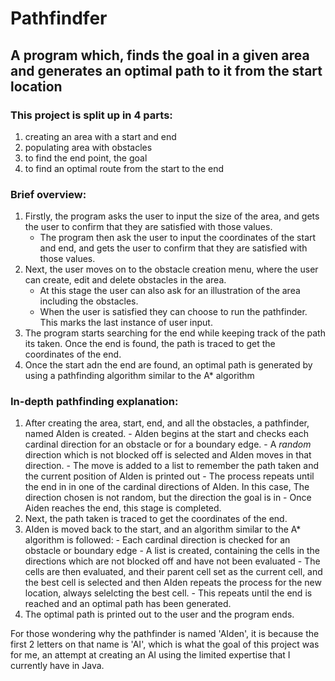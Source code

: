 # Pathfindfer
## A program which, finds the goal in a given area and generates an optimal path to it from the start location

### This project is split up in 4 parts:

  1. creating an area with a start and end
  1. populating area with obstacles
  1. to find the end point, the goal
  1. to find an optimal route from the start to the end


### Brief overview:

  1. Firstly, the program asks the user to input the size of the area, and gets the user to confirm that they are satisfied with those values.
     - The program then ask the user to input the coordinates of the start and end, and gets the user to confirm that they are satisfied with those values.
  1. Next, the user moves on to the obstacle creation menu, where the user can create, edit and delete obstacles in the area.
     - At this stage the user can also ask for an illustration of the area including the obstacles. 
     - When the user is satisfied they can choose to run the pathfinder. This marks the last instance of user input.
  1. The program starts searching for the end while keeping track of the path its taken. Once the end is found, the path is traced to get the coordinates of the end.
  1. Once the start adn the end are found, an optimal path is generated by using a pathfinding algorithm similar to the A* algorithm


### In-depth pathfinding explanation:

  1. After creating the area, start, end, and all the obstacles, a pathfinder, named AIden is created.
    - AIden begins at the start and checks each cardinal direction for an obstacle or for a boundary edge.
    - A *random* direction which is not blocked off is selected and AIden moves in that direction.
    - The move is added to a list to remember the path taken and the current position of AIden is printed out
    - The process repeats until the end in in one of the cardinal directions of AIden. In this case, The direction chosen is not random, but the direction the goal is in
    - Once Aiden reaches the end, this stage is completed.
  1. Next, the path taken is traced to get the coordinates of the end.
  1. AIden is moved back to the start, and an algorithm similar to the A* algorithm is followed:
    - Each cardinal direction is checked for an obstacle or boundary edge
    - A list is created, containing the cells in the directions which are not blocked off and have not been evaluated
    - The cells are then evaluated, and their parent cell set as the current cell, and the best cell is selected and then AIden repeats the process for the new location, always selelcting the best cell.
    - This repeats until the end is reached and an optimal path has been generated.
  1. The optimal path is printed out to the user and the program ends.


For those wondering why the pathfinder is named 'AIden', it is because the first 2 letters on that name is 'AI', which is what the goal of this project was for me, an attempt at creating an AI using the limited expertise that I currently have in Java.
